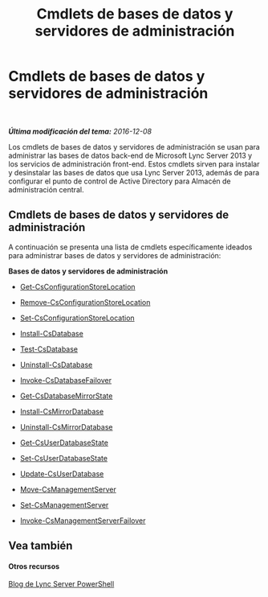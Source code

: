 ﻿---
title: Cmdlets de bases de datos y servidores de administración
TOCTitle: Cmdlets de bases de datos y servidores de administración
ms:assetid: b323bd59-8f71-4f03-af94-f3afb8620f4e
ms:mtpsurl: https://technet.microsoft.com/es-es/library/Gg415671(v=OCS.15)
ms:contentKeyID: 48276406
ms.date: 01/07/2017
mtps_version: v=OCS.15
ms.translationtype: HT
---

# Cmdlets de bases de datos y servidores de administración

 

_**Última modificación del tema:** 2016-12-08_

Los cmdlets de bases de datos y servidores de administración se usan para administrar las bases de datos back-end de Microsoft Lync Server 2013 y los servicios de administración front-end. Estos cmdlets sirven para instalar y desinstalar las bases de datos que usa Lync Server 2013, además de para configurar el punto de control de Active Directory para Almacén de administración central.

## Cmdlets de bases de datos y servidores de administración

A continuación se presenta una lista de cmdlets específicamente ideados para administrar bases de datos y servidores de administración:

**Bases de datos y servidores de administración**

  -   
    [Get-CsConfigurationStoreLocation](get-csconfigurationstorelocation.md)

  -   
    [Remove-CsConfigurationStoreLocation](remove-csconfigurationstorelocation.md)

  -   
    [Set-CsConfigurationStoreLocation](set-csconfigurationstorelocation.md)

  -   
    [Install-CsDatabase](install-csdatabase.md)

  -   
    [Test-CsDatabase](test-csdatabase.md)

  -   
    [Uninstall-CsDatabase](uninstall-csdatabase.md)

  - [Invoke-CsDatabaseFailover](invoke-csdatabasefailover.md)

  - [Get-CsDatabaseMirrorState](get-csdatabasemirrorstate.md)

  - [Install-CsMirrorDatabase](install-csmirrordatabase.md)

  - [Uninstall-CsMirrorDatabase](uninstall-csmirrordatabase.md)

  -   
    [Get-CsUserDatabaseState](get-csuserdatabasestate.md)

  -   
    [Set-CsUserDatabaseState](set-csuserdatabasestate.md)

  -   
    [Update-CsUserDatabase](update-csuserdatabase.md)

  -   
    [Move-CsManagementServer](move-csmanagementserver.md)

  -   
    [Set-CsManagementServer](set-csmanagementserver.md)

  - [Invoke-CsManagementServerFailover](invoke-csmanagementserverfailover.md)

## Vea también

#### Otros recursos

[Blog de Lync Server PowerShell](http://go.microsoft.com/fwlink/?linkid=203150%26clcid=0xc0a)

